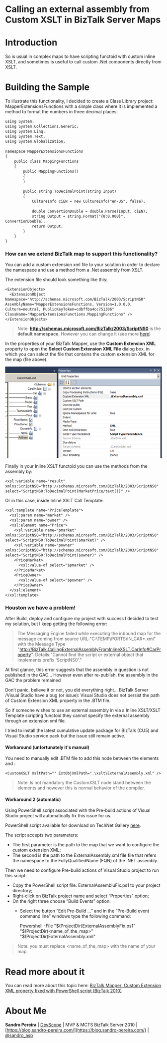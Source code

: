 # Calling an external assembly from Custom XSLT in BizTalk Server Maps

# Introduction
So is usual in complex maps to have scripting functoid with custom inline XSLT, and sometimes is useful to call custom .Net components directly from XSLT.

# Building the Sample
To illustrate this functionality, I decided to create a Class Library project: MapperExtensionsFunctions with a simple class where it is implemented a method to format the numbers in three decimal places:

    
    using System; 
	using System.Collections.Generic; 
	using System.Linq; 
	using System.Text; 
	using System.Globalization; 
	 
	namespace MapperExtensionsFunctions 
	{ 
		public class MappingFunctions 
		{ 
			public MappingFunctions() 
			{ 
			} 
	 
			public string ToDecimalPoint(string Input) 
			{ 
				CultureInfo ciEN = new CultureInfo("en-US", false); 
	 
				double ConvertionDouble = double.Parse(Input, ciEN); 
				string Output = string.Format("{0:0.000}", ConvertionDouble); 
				return Output; 
			} 
		} 
	}
    

### How can we extend BizTalk map to support this functionality?

You can add a custom extension xml file to your solution in order to declare the namespace and use a method from a .Net assembly from XSLT.

The extension file should look something like this: 

    
    <ExtensionObjects> 
	  <ExtensionObject Namespace="http://schemas.microsoft.com/BizTalk/2003/ScriptNS0" AssemblyName="MapperExtensionsFunctions, Version=1.0.0.0, Culture=neutral, PublicKeyToken=cdbffba4cc751306" ClassName="MapperExtensionsFunctions.MappingFunctions" /> 
	</ExtensionObjects> 
    

> Note: **http://schemas.microsoft.com/BizTalk/2003/ScriptNS0** is the **default namespace**, However you can change it (see more [here](https://docs.microsoft.com/en-us/biztalk/core/technical-reference/custom-extension-xml-grid-property))

In the properties of your BizTalk Mapper, use the **Custom Extension XML** property to open the **Select Custom Extension XML File** dialog box, in which you can select the file that contains the custom extension XML for the map (file above).

![Calling an external assembly](media/Custom-Extension-XML.png)

Finally in your Inline XSLT functoid you can use the methods from the assembly by:

    
    <xsl:variable name="result" xmlns:ScriptNS0="http://schemas.microsoft.com/BizTalk/2003/ScriptNS0" select="ScriptNS0:ToDecimalPoint(MarketPrice/text())" />
    

Or in this case, inside Inline XSLT Call Template:

    
    <xsl:template name="PriceTemplate"> 
	  <xsl:param name="market" /> 
	  <xsl:param name="owner" /> 
	  <xsl:element name="Price"> 
		<xsl:variable name="pmarket" xmlns:ScriptNS0="http://schemas.microsoft.com/BizTalk/2003/ScriptNS0" select="ScriptNS0:ToDecimalPoint($market)" /> 
		<xsl:variable name="powner" xmlns:ScriptNS0="http://schemas.microsoft.com/BizTalk/2003/ScriptNS0" select="ScriptNS0:ToDecimalPoint($owner)" /> 
		<PriceMarket> 
		  <xsl:value-of select="$pmarket" /> 
		</PriceMarket> 
		<PriceOwner> 
		  <xsl:value-of select="$powner" /> 
		</PriceOwner> 
	  </xsl:element> 
	</xsl:template>
    
 
### Houston we have a problem!
After Build, deploy and configure my project with success I decided to test my solution, but I keep getting the following error:

> The Messaging Engine failed while executing the inbound map for the message coming from source URL:"C:\TEMP\PORTS\IN_CAR\*.xml" with the Message Type "http://BizTalk.CallingExternalAssemblyFromInlineXSLT.CarInfo#CarProperty". Details:"Cannot find the script or external object that implements prefix 'ScriptNS0'."

At first glance, this error suggests that the assembly in question is not published in the GAC… However even after re-publish, the assembly in the GAC the problem remained

Don’t panic, believe it or not, you did everything right… BizTalk Server <version>/Visual Studio <version> have a bug (or issue): Visual Studio does not persist the path of Custom Extension XML property in the .BTM file.

So if someone wishes to use an external assembly in via a Inline XSLT/XSLT Template scripting functoid they cannot specify the external assembly through an extension xml file.

I tried to install the latest cumulative update package for BizTalk (CU5) and Visual Studio service pack but the issue still remain active.

#### Workaround (unfortunately it's manual)
You need to manually edit .BTM file to add this node between the elements **</ScriptTypePrecedence>** and **<TreeValues>**:

    
    <CustomXSLT XsltPath="" ExtObjXmlPath=".\xslt\ExternalAssembly.xml" />
    

> Note: Is not mandatory the CustomXSLT node stand between the elements **</ScriptTypePrecedence>** and **<TreeValues>** however this is normal behavior of the compiler.
 

#### Workaround 2 (automatic)
Using PowerShell script associated with the Pre-build actions of Visual Studio project will automatically fix this issue for us.

PowerShell script available for download on TechNet Gallery [here](https://gallery.technet.microsoft.com/BizTalk-Mapper-Custom-3050cb3e).

The script accepts two parameters:
* The first parameter is the path to the map that we want to configure the custom extension XML;
* The second is the path to the ExternalAssembly.xml file file that refers the namespace to the FullyQualifiedName (FQN) of the .NET assembly.

Then we need to configure Pre-build actions of Visual Studio project to run this script:
* Copy the PowerShell script file: ExternalAssembluFix.ps1 to your project directory;
* Right-click on BizTalk project name and select “Properties” option;
* On the right three choose “Build Events” option:
  * Select the button “Edit Pre-Build …” and in the “Pre-Build event command line” windows type the following command:

    
    Powershell -File "$(ProjectDir)ExternalAssemblyFix.ps1" "$(ProjectDir)<name_of_the_map>" "$(ProjectDir)ExternalAssembly.xml"
    

> Note: you must replace <name_of_the_map> with the name of your map.
 
# Read more about it
You can read more about this topic here: [BizTalk Mapper: Custom Extension XML property fixed with PowerShell script (BizTalk 2010)](https://blog.sandro-pereira.com/2012/07/30/biztalk-mapper-custom-extension-xml-property-fixed-with-powershell-script-biztalk-2010/)

# About Me
**Sandro Pereira** | [DevScope](http://www.devscope.net/) | MVP & MCTS BizTalk Server 2010 | [https://blog.sandro-pereira.com/](https://blog.sandro-pereira.com/) | [@sandro_asp](https://twitter.com/sandro_asp)